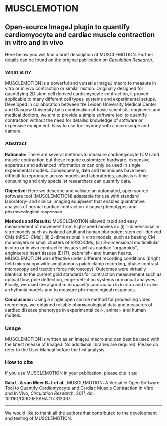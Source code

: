 # MUSCLEMOTION
## Open-source ImageJ plugin to quantify cardiomyocyte and cardiac muscle contraction in vitro and in vivo

Here below you will find a brief description of MUSCLEMOTION. Further details can be found on the original publication on [*Circulation Research*](http://circres.ahajournals.org/content/early/2017/12/26/CIRCRESAHA.117.312067).

### What is it?
MUSCLEMOTION is a powerful and versatile ImageJ macro to measure in vitro or in 
vivo contraction or similar motion. Originally designed for quantifying 2D stem 
cell derived cardiomyocyte contraction, it proved applicable to many different
cell types, systems and experimental setups. Developed in collaboration between 
the Leiden University Medical Center and Glasgow University by a combination of 
basic scientists, engineers and medical doctors, we aim to provide a simple software tool to quantify contraction without the need for detailed knowledge of software or expensive 
equipment. Easy to use for anybody with a microscope and camera. 

### Abstract

**Rationale:** There are several methods to measure cardiomyocyte (CM) and muscle contraction but these require customized hardware, expensive apparatus and advanced informatics or can only be used in single experimental models. Consequently, data and techniques have been difficult to reproduce across models and laboratories, analysis is time consuming and only specialist researchers can quantify data.

**Objective:** Here we describe and validate an automated, open source software tool (MUSCLEMOTION) adaptable for use with standard laboratory- and clinical imaging equipment that enables quantitative analysis of normal cardiac contraction, disease phenotypes and pharmacological responses.

**Methods and Results:** MUSCLEMOTION allowed rapid and easy measurement of movement from high-speed movies in: (i) 1-dimensional in vitro models such as isolated adult and human pluripotent stem cell-derived CMs (hPSC-CMs); (ii) 2-dimensional in vitro models, such as beating CM monolayers or small clusters of hPSC-CMs; (iii) 3-dimensional multicellular in vitro or in vivo contractile tissues such as cardiac "organoids", engineered heart tissues (EHT), zebrafish- and human hearts. MUSCLEMOTION was effective under different recording conditions (bright field microscopy with simultaneous patch clamp recording, phase contrast microscopy and traction force microscopy). Outcomes were virtually identical to the current gold standards for contraction measurement such as optical flow, pole deflection, edge-detection systems or manual analyses. Finally, we used the algorithm to quantify contraction in in vitro and in vivo arrhythmia models and to measure pharmacological responses.

**Conclusions:** Using a single open source method for processing video recordings, we obtained reliable pharmacological data and measures of cardiac disease phenotype in experimental cell-, animal- and human models.

### Usage
MUSCLEMOTION is written as an ImageJ macro and can best be used with the latest release of ImageJ. No additional libraries are required. Please do refer to the User Manual before the first analysis.

### How to cite
If you use MUSCLEMOTION in your publication, please cite it as: 

**Sala L. & van Meer B.J. et al.**, MUSCLEMOTION: A Versatile Open Software Tool to Quantify Cardiomyocyte and Cardiac Muscle Contraction In Vitro and In Vivo, *Circulation Research*, 2017, doi: 10.1161/CIRCRESAHA.117.312067. 

---

We would like to thank all the authors that contributed to the development and testing of MUSCLEMOTION.
